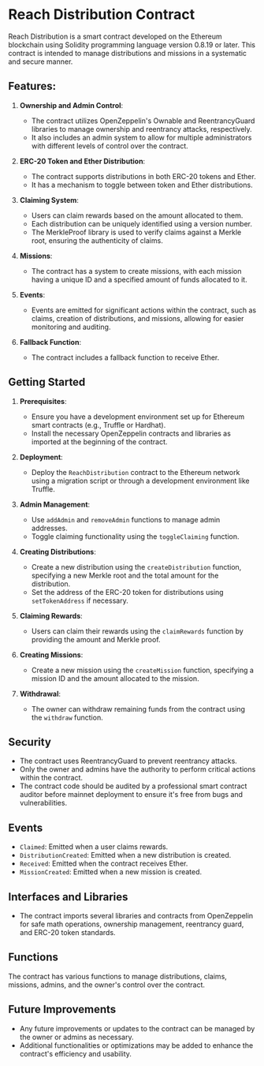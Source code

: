 # Reach Distribution Contract

Reach Distribution is a smart contract developed on the Ethereum blockchain using Solidity programming language version 0.8.19 or later. This contract is intended to manage distributions and missions in a systematic and secure manner.

## Features:

1. **Ownership and Admin Control**: 
   - The contract utilizes OpenZeppelin's Ownable and ReentrancyGuard libraries to manage ownership and reentrancy attacks, respectively.
   - It also includes an admin system to allow for multiple administrators with different levels of control over the contract.

2. **ERC-20 Token and Ether Distribution**:
   - The contract supports distributions in both ERC-20 tokens and Ether.
   - It has a mechanism to toggle between token and Ether distributions.

3. **Claiming System**:
   - Users can claim rewards based on the amount allocated to them.
   - Each distribution can be uniquely identified using a version number.
   - The MerkleProof library is used to verify claims against a Merkle root, ensuring the authenticity of claims.

4. **Missions**:
   - The contract has a system to create missions, with each mission having a unique ID and a specified amount of funds allocated to it.

5. **Events**:
   - Events are emitted for significant actions within the contract, such as claims, creation of distributions, and missions, allowing for easier monitoring and auditing.

6. **Fallback Function**:
   - The contract includes a fallback function to receive Ether.

## Getting Started

1. **Prerequisites**:
   - Ensure you have a development environment set up for Ethereum smart contracts (e.g., Truffle or Hardhat).
   - Install the necessary OpenZeppelin contracts and libraries as imported at the beginning of the contract.

2. **Deployment**:
   - Deploy the `ReachDistribution` contract to the Ethereum network using a migration script or through a development environment like Truffle.

3. **Admin Management**:
   - Use `addAdmin` and `removeAdmin` functions to manage admin addresses.
   - Toggle claiming functionality using the `toggleClaiming` function.

4. **Creating Distributions**:
   - Create a new distribution using the `createDistribution` function, specifying a new Merkle root and the total amount for the distribution.
   - Set the address of the ERC-20 token for distributions using `setTokenAddress` if necessary.

5. **Claiming Rewards**:
   - Users can claim their rewards using the `claimRewards` function by providing the amount and Merkle proof.

6. **Creating Missions**:
   - Create a new mission using the `createMission` function, specifying a mission ID and the amount allocated to the mission.

7. **Withdrawal**:
   - The owner can withdraw remaining funds from the contract using the `withdraw` function.

## Security

- The contract uses ReentrancyGuard to prevent reentrancy attacks.
- Only the owner and admins have the authority to perform critical actions within the contract.
- The contract code should be audited by a professional smart contract auditor before mainnet deployment to ensure it's free from bugs and vulnerabilities.

## Events

- `Claimed`: Emitted when a user claims rewards.
- `DistributionCreated`: Emitted when a new distribution is created.
- `Received`: Emitted when the contract receives Ether.
- `MissionCreated`: Emitted when a new mission is created.

## Interfaces and Libraries

- The contract imports several libraries and contracts from OpenZeppelin for safe math operations, ownership management, reentrancy guard, and ERC-20 token standards.

## Functions

The contract has various functions to manage distributions, claims, missions, admins, and the owner's control over the contract.

## Future Improvements

- Any future improvements or updates to the contract can be managed by the owner or admins as necessary.
- Additional functionalities or optimizations may be added to enhance the contract's efficiency and usability.